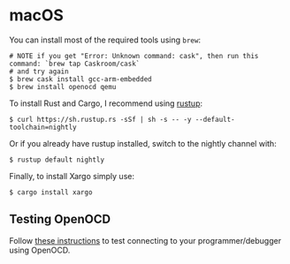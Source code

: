 # macOS

You can install most of the required tools using `brew`:

```
# NOTE if you get "Error: Unknown command: cask", then run this command: `brew tap Caskroom/cask`
# and try again
$ brew cask install gcc-arm-embedded
$ brew install openocd qemu
```

To install Rust and Cargo, I recommend using [rustup]:

[rustup]: https://www.rustup.rs/

```
$ curl https://sh.rustup.rs -sSf | sh -s -- -y --default-toolchain=nightly
```

Or if you already have rustup installed, switch to the nightly channel with:

```
$ rustup default nightly
```

Finally, to install Xargo simply use:

```
$ cargo install xargo
```

## Testing OpenOCD

Follow [these instructions] to test connecting to your programmer/debugger using
OpenOCD.

[these instructions]: linux.html#First%20OpenOCD%20connection
